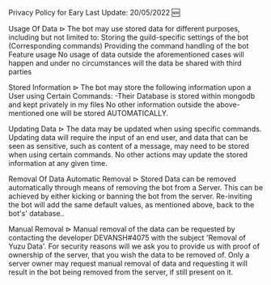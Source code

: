 Privacy Policy for Eary
Last Update: 20/05/2022 🆕️

Usage Of Data
⊳ The bot may use stored data for different purposes, including but not limited to: Storing the guild-specific settings of the bot (Corresponding commands) Providing the command handling of the bot Feature usage No usage of data outside the aforementioned cases will happen and under no circumstances will the data be shared with third parties

Stored Information
⊳ The bot may store the following information upon a User using Certain Commands: -Their Database is stored within mongodb and kept privately in my files No other information outside the above-mentioned one will be stored AUTOMATICALLY.

Updating Data
⊳ The data may be updated when using specific commands. Updating data will require the input of an end user, and data that can be seen as sensitive, such as content of a message, may need to be stored when using certain commands. No other actions may update the stored information at any given time.

Removal Of Data
Automatic Removal
⊳ Stored Data can be removed automatically through means of removing the bot from a Server. This can be achieved by either kicking or banning the bot from the server. Re-inviting the bot will add the same default values, as mentioned above, back to the bot's' database..

Manual Removal
⊳ Manual removal of the data can be requested by contacting the developer DEVANSH#4075 with the subject 'Removal of Yuzu Data'. For security reasons will we ask you to provide us with proof of ownership of the server, that you wish the data to be removed of. Only a server owner may request manual removal of data and requesting it will result in the bot being removed from the server, if still present on it.
